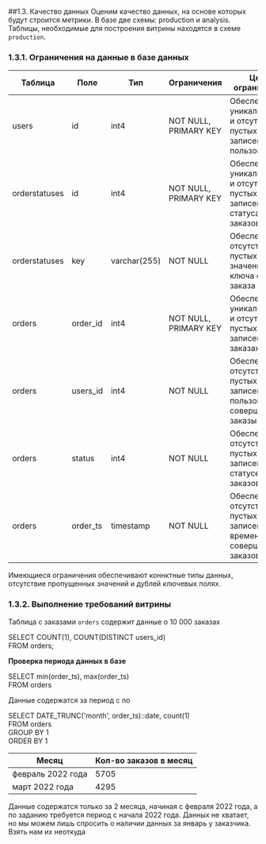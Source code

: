 ##1.3. Качество данных
Оценим качество данных, на основе которых будут строится метрики.
В базе две схемы: production и analysis. Таблицы, необходимые для построения витрины находятся в схеме `production`.

### 1.3.1. Ограничения на данные в базе данных

| Таблица       | Поле     | Тип         |Ограничения            | Цель ограничения                                              |
| ------------- | ---------|-------------|-----------------------| ------------------------------------------------------------- |
| users         | id       | int4        | NOT NULL, PRIMARY KEY |Обеспечение уникальности и отсутствие пустых записей о пользователях |
| orderstatuses | id       | int4        | NOT NULL, PRIMARY KEY |Обеспечение уникальности и отсутствие пустых записей о статусах заказов |
| orderstatuses | key      | varchar(255)| NOT NULL              |Обеспечивает отсутствие пустых значений поля ключа статуса заказа|
| orders        | order_id | int4        | NOT NULL, PRIMARY KEY |Обеспечение уникальности и отсутствие пустых записей о заказах |
| orders        | users_id | int4        | NOT NULL              |Обеспечение отсутствие пустых записей о пользователях, совершивших заказы|
| orders        | status   | int4        | NOT NULL              |Обеспечение отсутствие пустых записей о статусе заказов|
| orders        | order_ts | timestamp   | NOT NULL              |Обеспечение отсутствие пустых записей о времени совершения заказов|

Имеющиеся ограничения обеспечивают коннктные типы данных, отсутствие пропущенных значений и дублей  ключевых полях.

### 1.3.2. Выполнение требований витрины
Таблица с заказами `orders` содержит данные о 10 000 заказах

SELECT COUNT(1), COUNT(DISTINCT users_id)  
FROM orders;

**Проверка периода данных в базе**

SELECT min(order_ts), max(order_ts)  
FROM orders

Данные содержатся за период с по 

SELECT DATE_TRUNC('month', order_ts)::date, count(1)  
FROM orders  
GROUP BY 1  
ORDER BY 1

| Месяц             | Кол-во заказов в месяц     | 
| ----------------- | ---------------------------|
| февраль 2022 года | 5705                       | 
| март 2022 года    | 4295                       | 

Данные содержатся только за 2 месяца, начиная с февраля 2022 года, а по заданию требуется период с начала 2022 года. 
Данных не хватает, но мы можем лишь спросить о наличии данных за январь у заказчика. Взять нам их неоткуда
